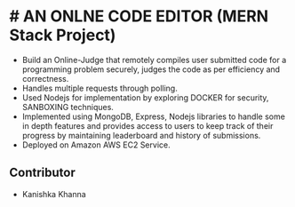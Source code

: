 # # AN ONLNE CODE EDITOR (MERN Stack Project) 

- Build an Online-Judge that remotely compiles user submitted code for a programming
problem securely, judges the code as per efficiency and correctness.
- Handles multiple requests through polling.
- Used Nodejs for implementation by exploring DOCKER for security, SANBOXING
techniques.
- Implemented using MongoDB, Express, Nodejs libraries to handle some in depth features and
provides access to users to keep track of their progress by maintaining leaderboard and history
of submissions.
- Deployed on Amazon AWS EC2 Service.

## Contributor
- Kanishka Khanna 
